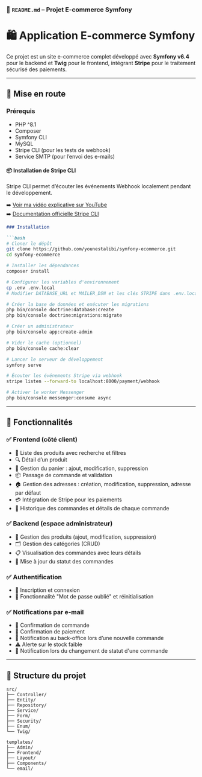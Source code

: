 ### 🛒 `README.md` – Projet E-commerce Symfony

# 🛍️ Application E-commerce Symfony

Ce projet est un site e-commerce complet développé avec **Symfony v6.4** pour le backend et **Twig** pour le frontend, intégrant **Stripe** pour le traitement sécurisé des paiements.

---

## 🚀 Mise en route

### Prérequis

- PHP ^8.1
- Composer  
- Symfony CLI  
- MySQL  
- Stripe CLI (pour les tests de webhook)  
- Service SMTP (pour l’envoi des e-mails)

#### 📦 Installation de Stripe CLI

Stripe CLI permet d’écouter les événements Webhook localement pendant le développement.

➡️ [Voir ma vidéo explicative sur YouTube](https://youtu.be/jJu8vQH7hLY?t=10)  
➡️ [Documentation officielle Stripe CLI](https://stripe.com/docs/stripe-cli#install)

````markdown
### Installation

```bash
# Cloner le dépôt
git clone https://github.com/younestalibi/symfony-ecommerce.git
cd symfony-ecommerce

# Installer les dépendances
composer install

# Configurer les variables d'environnement
cp .env .env.local
# Modifier DATABASE_URL et MAILER_DSN et les clés STRIPE dans .env.local

# Créer la base de données et exécuter les migrations
php bin/console doctrine:database:create
php bin/console doctrine:migrations:migrate

# Créer un administrateur
php bin/console app:create-admin

# Vider le cache (optionnel)
php bin/console cache:clear

# Lancer le serveur de développement
symfony serve

# Écouter les événements Stripe via webhook
stripe listen --forward-to localhost:8000/payment/webhook

# Activer le worker Messenger
php bin/console messenger:consume async
````

---

## 🎯 Fonctionnalités

### ✅ Frontend (côté client)

* 🛒 Liste des produits avec recherche et filtres
* 🔍 Détail d’un produit
* 🧺 Gestion du panier : ajout, modification, suppression
* 📦 Passage de commande et validation
* 🏠 Gestion des adresses : création, modification, suppression, adresse par défaut
* 💳 Intégration de Stripe pour les paiements
* 📜 Historique des commandes et détails de chaque commande

### ✅ Backend (espace administrateur)

* 🛒 Gestion des produits (ajout, modification, suppression)
* 🗂️ Gestion des catégories (CRUD)
* 📋 Visualisation des commandes avec leurs détails
* 🔄 Mise à jour du statut des commandes

### ✅ Authentification

* 🔐 Inscription et connexion
* 🔁 Fonctionnalité "Mot de passe oublié" et réinitialisation

### ✅ Notifications par e-mail

* 📧 Confirmation de commande
* 📧 Confirmation de paiement
* 📧 Notification au back-office lors d’une nouvelle commande
* ⚠️ Alerte sur le stock faible
* 🔄 Notification lors du changement de statut d'une commande

---

## 📁 Structure du projet

```
src/
├── Controller/
├── Entity/
├── Repository/
├── Service/
├── Form/
├── Security/
├── Enum/
└── Twig/

templates/
├── Admin/
├── Frontend/
├── Layout/
├── Components/
└── email/
```
